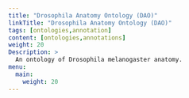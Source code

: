 ```yaml
---
title: "Drosophila Anatomy Ontology (DAO)"
linkTitle: "Drosophila Anatomy Ontology (DAO)"
tags: [ontologies,annotation]
content: [ontologies,annotations]
weight: 20
Description: >
  An ontology of Drosophila melanogaster anatomy.
menu:
  main:
    weight: 20
---
```


<div id="result">
<script>  $( "#result" ).load( "https://www.ebi.ac.uk/ols/ontologies/fbbt #ontology_info_box" ); </script>
</div>
